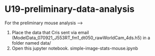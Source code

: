 # U19-preliminary-data-analysis

For the preliminary mouse analysis --> 
1. Place the data that Cris sent via email (ModelData_070921_J553RT_fm1_dt050_rawWorldCam_4ds.h5) in a folder named data/
2. Open this jupyter notebook.  simple-image-stats-mouse.ipynb
